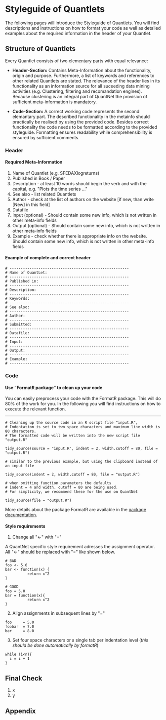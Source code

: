 # Styleguide of Quantlets

The following pages will introduce the Styleguide of Quantlets. 
You will find descriptions and instructions on how to format your 
code as well as detailed examples about the required information 
in the header of your Quantlet.

## Structure of Quantlets

Every Quantlet consists of two elementary parts with equal relevance:
* __Header-Section:__ Contains Meta-Information about the functionality,
origin and purpose. Furthermore, a list of keywords and references
to other related Quantlets are stated.  The relevance of the header lies
in its functionality as an information source for all suceeding data mining
activities (e.g. Clustering, filtering and recomandation engines). 
Because clustering is an integral part of QuantNet the provision of sufficient meta-information is
mandatory.

* __Code-Section:__ A correct working code represents the second
elemantary part. The described functionality in the metainfo should
practically be realised by using the provided code. Besides correct 
functionality the code needs to be formatted according to the provided 
styleguide. Formatting ensures readability while comprehensibility is 
ensured by sufficient comments.

### Header
#### Required Meta-Information
1. Name of Quantlet (e.g. SFEDAXlogreturns)
2. Published in Book / Paper
3. Description - at least 10 words should begin the verb and with the capital, e.g.
"Plots the time series ..."
4. See also - list related Quantlets
5. Author - check at the list of authors on the website [if new, than write [New]
in this field]
6. Datafile
7. Input (optional) - Should contain some new info, which is not written 
in other meta-info fields
8. Output (optional) - Should contain some new info, which is not written
in other meta-info fields
9. Example - check whether there is appropriate info on the website.
Should contain some new info, which is not written in other meta-info fields

#### Example of complete and correct header
```
# ------------------------------------------------------  
# Name of QuantLet:  
# ------------------------------------------------------  
# Published in:  
# ------------------------------------------------------  
# Description:  
# ------------------------------------------------------  
# Keywords:  
# ------------------------------------------------------  
# See also:  
# ------------------------------------------------------  
# Author:  
# ------------------------------------------------------  
# Submitted:  
# ------------------------------------------------------  
# Datafile:  
# ------------------------------------------------------  
# Input:  
# ------------------------------------------------------  
# Output:  
# ------------------------------------------------------  
# Example:  
# ------------------------------------------------------  
```
### Code

#### Use "FormatR package" to clean up your code  
You can easily preprocess your code with the FormatR package. This will
do 80% of the work for you. In the following you will find instructions on how to execute the relevant
function.

----------------------------------------------------------  
```
# Cleaning up the source code in an R script file "input.R",  
# Indentation is set to two space characters and maximum line width is 80 characters.
# The formatted code will be written into the new script file "output.R"

tidy_source(source = "input.R", indent = 2, width.cutoff = 80, file = "output.R")

# similar to the previous example, but using the clipboard instead of an input file

tidy_source(indent = 2, width.cutoff = 80, file = "output.R")

# when omitting function parameters the defaults
# indent = 4 and width. cutoff = 80 are being used.
# For simplicity, we recommend these for the use on QuantNet

tidy_source(file = "output.R")
```
More details about the package FormatR are available in the [package documentation](https://cran.r-project.org/web/packages/formatR/index.html).

#### Style requirements
1. Change all "<-" with "="

A QuantNet specific style requirement adresses the assignment operator. All
"<-" should be replaced with "=" like shown below.
```
# BAD
foo <- 5.0
bar <- function(x) {
          return x^2
}

# GOOD
foo = 5.0
bar = function(x){
          return x^2
}
```

2. Align assignments in subsequent lines by "="
```
foo     = 5.0
foobar  = 7.0
bar     = 8.0
```

3. Set four space characters or a single tab per indentation level (_this
should be done automatically by formatR_)

```
while (i<n){
  i = i + 1
}
```

## Final Check
1. x
2. y

## Appendix


